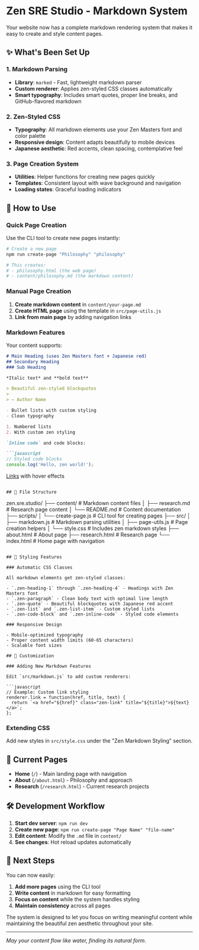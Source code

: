 # Zen SRE Studio - Markdown System

Your website now has a complete markdown rendering system that makes it easy to create and style content pages.

## ✨ What's Been Set Up

### 1. Markdown Parsing
- **Library**: `marked` - Fast, lightweight markdown parser
- **Custom renderer**: Applies zen-styled CSS classes automatically
- **Smart typography**: Includes smart quotes, proper line breaks, and GitHub-flavored markdown

### 2. Zen-Styled CSS
- **Typography**: All markdown elements use your Zen Masters font and color palette
- **Responsive design**: Content adapts beautifully to mobile devices
- **Japanese aesthetic**: Red accents, clean spacing, contemplative feel

### 3. Page Creation System
- **Utilities**: Helper functions for creating new pages quickly
- **Templates**: Consistent layout with wave background and navigation
- **Loading states**: Graceful loading indicators

## 🚀 How to Use

### Quick Page Creation

Use the CLI tool to create new pages instantly:

```bash
# Create a new page
npm run create-page "Philosophy" "philosophy"

# This creates:
# - philosophy.html (the web page)
# - content/philosophy.md (the markdown content)
```

### Manual Page Creation

1. **Create markdown content** in `content/your-page.md`
2. **Create HTML page** using the template in `src/page-utils.js`
3. **Link from main page** by adding navigation links

### Markdown Features

Your content supports:

```markdown
# Main Heading (uses Zen Masters font + Japanese red)
## Secondary Heading
### Sub Heading

*Italic text* and **bold text**

> Beautiful zen-styled blockquotes
> 
> — Author Name

- Bullet lists with custom styling
- Clean typography

1. Numbered lists
2. With custom zen styling

`Inline code` and code blocks:

```javascript
// Styled code blocks
console.log('Hello, zen world!');
```

[Links](/) with hover effects
```

## 📁 File Structure

```
zen.sre.studio/
├── content/                 # Markdown content files
│   ├── research.md         # Research page content
│   └── README.md           # Content documentation
├── scripts/
│   └── create-page.js      # CLI tool for creating pages
├── src/
│   ├── markdown.js         # Markdown parsing utilities
│   ├── page-utils.js       # Page creation helpers
│   └── style.css           # Includes zen markdown styles
├── about.html              # About page
├── research.html           # Research page
└── index.html              # Home page with navigation
```

## 🎨 Styling Features

### Automatic CSS Classes

All markdown elements get zen-styled classes:

- `.zen-heading-1` through `.zen-heading-4` - Headings with Zen Masters font
- `.zen-paragraph` - Clean body text with optimal line length
- `.zen-quote` - Beautiful blockquotes with Japanese red accent
- `.zen-list` and `.zen-list-item` - Custom styled lists
- `.zen-code-block` and `.zen-inline-code` - Styled code elements

### Responsive Design

- Mobile-optimized typography
- Proper content width limits (60-65 characters)
- Scalable font sizes

## 🔧 Customization

### Adding New Markdown Features

Edit `src/markdown.js` to add custom renderers:

```javascript
// Example: Custom link styling
renderer.link = function(href, title, text) {
  return `<a href="${href}" class="zen-link" title="${title}">${text}</a>`;
};
```

### Extending CSS

Add new styles in `src/style.css` under the "Zen Markdown Styling" section.

## 📖 Current Pages

- **Home** (`/`) - Main landing page with navigation
- **About** (`/about.html`) - Philosophy and approach
- **Research** (`/research.html`) - Current research projects

## 🛠️ Development Workflow

1. **Start dev server**: `npm run dev`
2. **Create new page**: `npm run create-page "Page Name" "file-name"`
3. **Edit content**: Modify the `.md` file in `content/`
4. **See changes**: Hot reload updates automatically

## 🎯 Next Steps

You can now easily:

1. **Add more pages** using the CLI tool
2. **Write content** in markdown for easy formatting
3. **Focus on content** while the system handles styling
4. **Maintain consistency** across all pages

The system is designed to let you focus on writing meaningful content while maintaining the beautiful zen aesthetic throughout your site.

---

*May your content flow like water, finding its natural form.*
